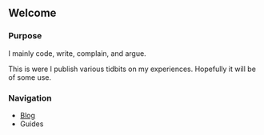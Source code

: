 ## Welcome

### Purpose
I mainly code, write, complain, and argue.

This is were I publish various tidbits on my experiences. 
Hopefully it will be of some use.

### Navigation
- [Blog](blog "Blog")
- Guides

